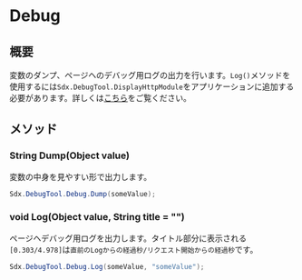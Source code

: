 # Debug

## 概要

変数のダンプ、ページヘのデバッグ用ログの出力を行います。`Log()`メソッドを使用するには`Sdx.DebugTool.DisplayHttpModule`をアプリケーションに追加する必要があります。詳しくは[こちら](Sdx.DebugTool/DisplayHttpModule.md)をご覧ください。

## メソッド

### String Dump(Object value)

変数の中身を見やすい形で出力します。

```c#
Sdx.DebugTool.Debug.Dump(someValue);
```

### void Log(Object value, String title = "")

ページヘデバッグ用ログを出力します。タイトル部分に表示される`[0.303/4.978]`は`直前のLogからの経過秒/リクエスト開始からの経過秒`です。

```c#
Sdx.DebugTool.Debug.Log(someValue, "someValue");
```

